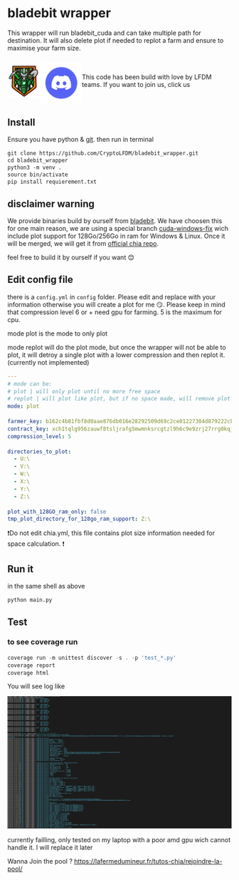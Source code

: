 # bladebit wrapper

This wrapper will run bladebit_cuda and can take multiple path for destination. It will also delete plot if needed to replot a farm and ensure to maximise your farm size.

<div style="display: flex; align-items: center;">
  <a href="https://lafermedumineur.fr/chia-pool-stats/">
    <img src="assets/LFDM.png" alt="Image 1" style="float: left; margin-right: 20px; width: 100px">
  </a>
  <a href="https://discord.gg/G6zN82jJdp">
    <img src="assets/discord.png" alt="Image 2" style="float: left ; margin-top: 10px; margin-right: 20px;">
  </a>
  <p>This code has been build with love by LFDM teams. If you want to join us, click us</p>

</div>

## Install

Ensure you have python & [git](https://git-scm.com/book/en/v2/Getting-Started-Installing-Git). then run in terminal

````shell
git clone https://github.com/CryptoLFDM/bladebit_wrapper.git
cd bladebit_wrapper
python3 -m venv .
source bin/activate
pip install requierement.txt
````

## disclaimer warning

We provide binaries build by ourself from [bladebit](https://github.com/Chia-Network/bladebit). We have choosen this for one main reason, we are using a special branch [cuda-windows-fix](https://github.com/Chia-Network/bladebit/tree/cuda-windows-fix) wich include plot support for 128Go/256Go in ram for Windows & Linux.
Once it will be merged, we will get it from [official chia repo](https://downloads.chia.net/).

feel free to build it by ourself if you want 😊

## Edit config file

there is a `config.yml` in `config` folder. Please edit and replace with your information otherwise you will create a plot for me 😏. Please keep in mind that compression level 6 or + need gpu for farming. 5 is the maximum for cpu.

mode plot is the mode to only plot

mode replot will do the plot mode, but once the wrapper will not be able to plot, it will detroy a single plot with a lower compression and then replot it. (currently not implemented)


````yaml
---
# mode can be:
# plot | will only plot until no more free space
# replot | will plot like plot, but if no space made, will remove plot file with lower compression level
mode: plot

farmer_key: b162c4b81fbf8d0aae876db016e28292509d69c2ce01227304d879222cb435092105b1f414f2d263a8c920ad44851096
contract_key: xch1tqlg956zauwf8tsljrafg5mwmnksrcgtzl9h6c9e9zrj27rrg0kqjm3gl3
compression_level: 5

directories_to_plot:
  - U:\
  - V:\
  - W:\
  - X:\
  - Y:\
  - Z:\

plot_with_128GO_ram_only: false
tmp_plot_directory_for_128go_ram_support: Z:\

````


❗Do not edit chia.yml, this file contains plot size information needed for space calculation. ❗

## Run it

in the same shell as above

````shell
python main.py
````

## Test

### to see coverage run

````powershell
coverage run -m unittest discover -s . -p 'test_*.py'
coverage report
coverage html
````


You will see log like

![img.png](assets/wrapper_log.png)


currently failling, only tested on my laptop with a poor amd gpu wich cannot handle it. I will replace it later

Wanna Join the pool ? https://lafermedumineur.fr/tutos-chia/rejoindre-la-pool/